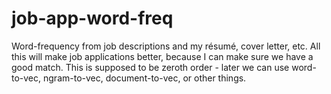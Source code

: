 # job-app-word-freq
Word-frequency from job descriptions and my résumé, cover letter, etc.
All this will make job applications better, because I can make sure
we have a good match. This is supposed to be zeroth order - later we
can use word-to-vec, ngram-to-vec, document-to-vec, or other things.